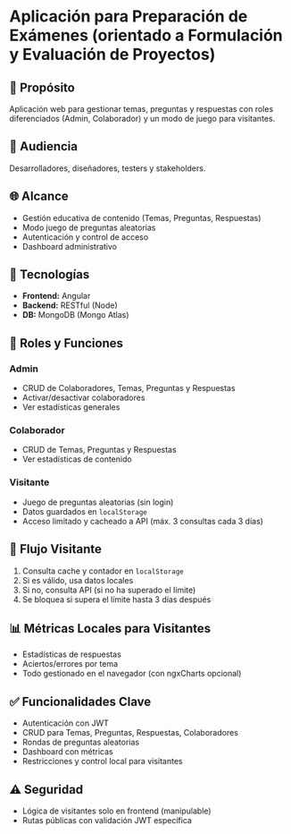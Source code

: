 # Aplicación para Preparación de Exámenes (orientado a Formulación y Evaluación de Proyectos)

## 🎯 Propósito
Aplicación web para gestionar temas, preguntas y respuestas con roles diferenciados (Admin, Colaborador) y un modo de juego para visitantes.

## 👥 Audiencia
Desarrolladores, diseñadores, testers y stakeholders.

## 🌐 Alcance
- Gestión educativa de contenido (Temas, Preguntas, Respuestas)
- Modo juego de preguntas aleatorias
- Autenticación y control de acceso
- Dashboard administrativo

## 🧱 Tecnologías
- **Frontend:** Angular
- **Backend:** RESTful (Node)
- **DB:** MongoDB (Mongo Atlas)

## 🔐 Roles y Funciones
### Admin
- CRUD de Colaboradores, Temas, Preguntas y Respuestas
- Activar/desactivar colaboradores
- Ver estadísticas generales

### Colaborador
- CRUD de Temas, Preguntas y Respuestas
- Ver estadísticas de contenido

### Visitante
- Juego de preguntas aleatorias (sin login)
- Datos guardados en `localStorage`
- Acceso limitado y cacheado a API (máx. 3 consultas cada 3 días)

## 🔄 Flujo Visitante
1. Consulta cache y contador en `localStorage`
2. Si es válido, usa datos locales
3. Si no, consulta API (si no ha superado el límite)
4. Se bloquea si supera el límite hasta 3 días después

## 📊 Métricas Locales para Visitantes
- Estadísticas de respuestas
- Aciertos/errores por tema
- Todo gestionado en el navegador (con ngxCharts opcional)

## ✅ Funcionalidades Clave
- Autenticación con JWT
- CRUD para Temas, Preguntas, Respuestas, Colaboradores
- Rondas de preguntas aleatorias
- Dashboard con métricas
- Restricciones y control local para visitantes

## ⚠️ Seguridad
- Lógica de visitantes solo en frontend (manipulable)
- Rutas públicas con validación JWT específica
